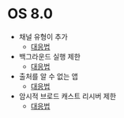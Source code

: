OS 8.0
===
* 채널 유형이 추가
  * [대응법](https://github.com/sdk0213/Android_Develop_Info_Record/blob/master/OS%20UPGRADE/OS%208.0_Oreo/Notification.md)
* 백그라운드 실행 제한
  * [대응법](https://github.com/sdk0213/Android_Develop_Info_Record/blob/master/OS%20UPGRADE/OS%208.0_Oreo/startForegroundService.md)
* 출처를 알 수 없는 앱
  * [대응법](https://github.com/sdk0213/Android_Develop_Info_Record/blob/master/OS%20UPGRADE/OS%208.0_Oreo/%EC%B6%9C%EC%B2%98%EB%A5%BC%EC%95%8C%EC%88%98%EC%97%86%EB%8A%94%EC%86%8C%EC%8A%A4.md)
* 암시적 브로드 캐스트 리시버 제한
  * [대응법](https://github.com/sdk0213/Android_Develop_Info_Record/blob/master/OS%20UPGRADE/OS%208.0_Oreo/Implicit%20Broadcast%20Exceptions.md)
